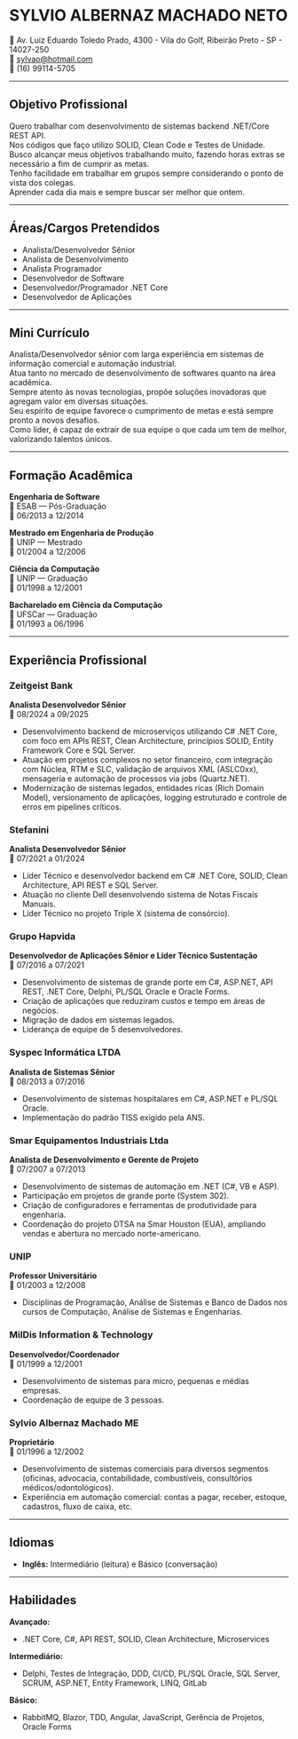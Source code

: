 # SYLVIO ALBERNAZ MACHADO NETO

📍 Av. Luiz Eduardo Toledo Prado, 4300 - Vila do Golf, Ribeirão Preto - SP - 14027-250  
📧 sylvao@hotmail.com  
📱 (16) 99114-5705  

---

## Objetivo Profissional
Quero trabalhar com desenvolvimento de sistemas backend .NET/Core REST API.  
Nos códigos que faço utilizo SOLID, Clean Code e Testes de Unidade.  
Busco alcançar meus objetivos trabalhando muito, fazendo horas extras se necessário a fim de cumprir as metas.  
Tenho facilidade em trabalhar em grupos sempre considerando o ponto de vista dos colegas.  
Aprender cada dia mais e sempre buscar ser melhor que ontem.  

---

## Áreas/Cargos Pretendidos
- Analista/Desenvolvedor Sênior  
- Analista de Desenvolvimento  
- Analista Programador  
- Desenvolvedor de Software  
- Desenvolvedor/Programador .NET Core  
- Desenvolvedor de Aplicações  

---

## Mini Currículo
Analista/Desenvolvedor sênior com larga experiência em sistemas de informação comercial e automação industrial.  
Atua tanto no mercado de desenvolvimento de softwares quanto na área acadêmica.  
Sempre atento às novas tecnologias, propõe soluções inovadoras que agregam valor em diversas situações.  
Seu espírito de equipe favorece o cumprimento de metas e está sempre pronto a novos desafios.  
Como líder, é capaz de extrair de sua equipe o que cada um tem de melhor, valorizando talentos únicos.  

---

## Formação Acadêmica

**Engenharia de Software**  
📍 ESAB — Pós-Graduação  
📆 06/2013 a 12/2014  

**Mestrado em Engenharia de Produção**  
📍 UNIP — Mestrado  
📆 01/2004 a 12/2006  

**Ciência da Computação**  
📍 UNIP — Graduação  
📆 01/1998 a 12/2001  

**Bacharelado em Ciência da Computação**  
📍 UFSCar — Graduação  
📆 01/1993 a 06/1996  

---

## Experiência Profissional

### Zeitgeist Bank  
**Analista Desenvolvedor Sênior**  
📆 08/2024 a 09/2025  
- Desenvolvimento backend de microserviços utilizando C# .NET Core, com foco em APIs REST, Clean Architecture, princípios SOLID, Entity Framework Core e SQL Server.  
- Atuação em projetos complexos no setor financeiro, com integração com Núclea, RTM e SLC, validação de arquivos XML (ASLC0xx), mensageria e automação de processos via jobs (Quartz.NET).  
- Modernização de sistemas legados, entidades ricas (Rich Domain Model), versionamento de aplicações, logging estruturado e controle de erros em pipelines críticos.  

### Stefanini  
**Analista Desenvolvedor Sênior**  
📆 07/2021 a 01/2024  
- Líder Técnico e desenvolvedor backend em C# .NET Core, SOLID, Clean Architecture, API REST e SQL Server.  
- Atuação no cliente Dell desenvolvendo sistema de Notas Fiscais Manuais.  
- Líder Técnico no projeto Triple X (sistema de consórcio).  

### Grupo Hapvida  
**Desenvolvedor de Aplicações Sênior e Líder Técnico Sustentação**  
📆 07/2016 a 07/2021  
- Desenvolvimento de sistemas de grande porte em C#, ASP.NET, API REST, .NET Core, Delphi, PL/SQL Oracle e Oracle Forms.  
- Criação de aplicações que reduziram custos e tempo em áreas de negócios.  
- Migração de dados em sistemas legados.  
- Liderança de equipe de 5 desenvolvedores.  

### Syspec Informática LTDA  
**Analista de Sistemas Sênior**  
📆 08/2013 a 07/2016  
- Desenvolvimento de sistemas hospitalares em C#, ASP.NET e PL/SQL Oracle.  
- Implementação do padrão TISS exigido pela ANS.  

### Smar Equipamentos Industriais Ltda  
**Analista de Desenvolvimento e Gerente de Projeto**  
📆 07/2007 a 07/2013  
- Desenvolvimento de sistemas de automação em .NET (C#, VB e ASP).  
- Participação em projetos de grande porte (System 302).  
- Criação de configuradores e ferramentas de produtividade para engenharia.  
- Coordenação do projeto DTSA na Smar Houston (EUA), ampliando vendas e abertura no mercado norte-americano.  

### UNIP  
**Professor Universitário**  
📆 01/2003 a 12/2008  
- Disciplinas de Programação, Análise de Sistemas e Banco de Dados nos cursos de Computação, Análise de Sistemas e Engenharias.  

### MilDis Information & Technology  
**Desenvolvedor/Coordenador**  
📆 01/1999 a 12/2001  
- Desenvolvimento de sistemas para micro, pequenas e médias empresas.  
- Coordenação de equipe de 3 pessoas.  

### Sylvio Albernaz Machado ME  
**Proprietário**  
📆 01/1996 a 12/2002  
- Desenvolvimento de sistemas comerciais para diversos segmentos (oficinas, advocacia, contabilidade, combustíveis, consultórios médicos/odontológicos).  
- Experiência em automação comercial: contas a pagar, receber, estoque, cadastros, fluxo de caixa, etc.  

---

## Idiomas
- **Inglês:** Intermediário (leitura) e Básico (conversação)  

---

## Habilidades

**Avançado:**  
- .NET Core, C#, API REST, SOLID, Clean Architecture, Microservices  

**Intermediário:**  
- Delphi, Testes de Integração, DDD, CI/CD, PL/SQL Oracle, SQL Server, SCRUM, ASP.NET, Entity Framework, LINQ, GitLab  

**Básico:**  
- RabbitMQ, Blazor, TDD, Angular, JavaScript, Gerência de Projetos, Oracle Forms  

